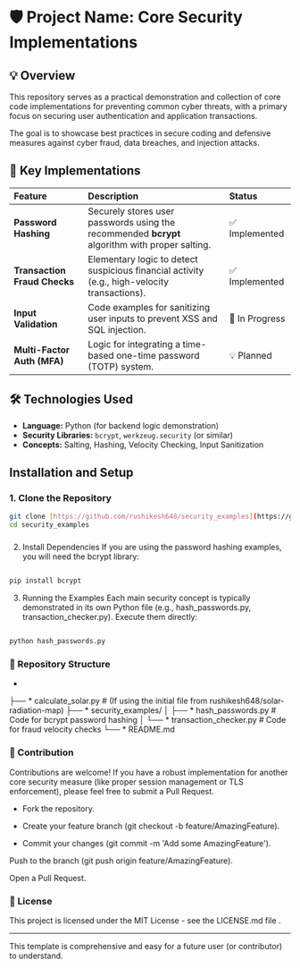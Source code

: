 # 🛡️ Project Name: Core Security Implementations

## 💡 Overview

This repository serves as a practical demonstration and collection of core code implementations for preventing common cyber threats, with a primary focus on securing user authentication and application transactions.

The goal is to showcase best practices in secure coding and defensive measures against cyber fraud, data breaches, and injection attacks.

## 🚀 Key Implementations

| Feature | Description | Status |
| :--- | :--- | :--- |
| **Password Hashing** | Securely stores user passwords using the recommended **bcrypt** algorithm with proper salting. | ✅ Implemented |
| **Transaction Fraud Checks** | Elementary logic to detect suspicious financial activity (e.g., high-velocity transactions). | ✅ Implemented |
| **Input Validation** | Code examples for sanitizing user inputs to prevent XSS and SQL injection. | 🚧 In Progress |
| **Multi-Factor Auth (MFA)** | Logic for integrating a time-based one-time password (TOTP) system. | 💡 Planned |

## 🛠️ Technologies Used

* **Language:** Python (for backend logic demonstration)
* **Security Libraries:** `bcrypt`, `werkzeug.security` (or similar)
* **Concepts:** Salting, Hashing, Velocity Checking, Input Sanitization

## Installation and Setup

### 1. Clone the Repository

```bash
git clone [https://github.com/rushikesh648/security_examples](https://github.com/rushikesh648/security_examples)
cd security_examples
```
#####
2. Install Dependencies
If you are using the password hashing examples, you will need the bcrypt library:

```Bash

pip install bcrypt
```
3. Running the Examples
Each main security concept is typically demonstrated in its own Python file (e.g., hash_passwords.py, transaction_checker.py). Execute them directly:

```Bash

python hash_passwords.py
```
### 📂 Repository Structure
*
├── * calculate_solar.py # (If using the initial file from rushikesh648/solar-radiation-map)
├── * security_examples/
│   ├── * hash_passwords.py           # Code for bcrypt password hashing
│   └── * transaction_checker.py      # Code for fraud velocity checks
└── * README.md
### 🤝 Contribution
Contributions are welcome! If you have a robust implementation for another core security measure (like proper session management or TLS enforcement), please feel free to submit a Pull Request.

* Fork the repository.

* Create your feature branch (git checkout -b feature/AmazingFeature).

* Commit your changes (git commit -m 'Add some AmazingFeature').

Push to the branch (git push origin feature/AmazingFeature).

Open a Pull Request.

### 📄 License
This project is licensed under the MIT License - see the LICENSE.md file .


***

This template is comprehensive and easy for a future user (or contributor) to understand.

